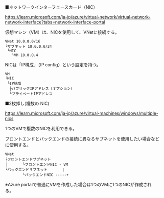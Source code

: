■ネットワークインターフェースカード（NIC）

https://learn.microsoft.com/ja-jp/azure/virtual-network/virtual-network-network-interface?tabs=network-interface-portal

仮想マシン（VM）は、NICを使用して、VNetに接続する。

```
VNet 10.0.0.0/16
└サブネット 10.0.0.0/24
 └NIC
   └VM 10.0.0.4
```

NICは「IP構成」（IP config）という設定を持つ。

```
VM
└NIC
 └IP構成
  ├パブリックIPアドレス（オプション）
  └プライベートIPアドレス
```

■2枚挿し(複数の NIC)

https://learn.microsoft.com/ja-jp/azure/virtual-machines/windows/multiple-nics

1つのVMで複数のNICを利用できる。

フロントエンドとバックエンドの接続に異なるサブネットを使用したい場合などに使用する。

```
VNet
├フロントエンドサブネット
│       └フロントエンドNIC - VM
└バックエンドサブネット       |
        └バックエンドNIC -----+
```


※Azure portalで普通にVMを作成した場合は1つのVMに1つのNICが作成される。

